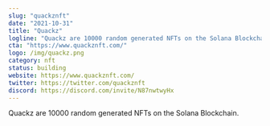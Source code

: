 ```yaml
---
slug: "quackznft"
date: "2021-10-31"
title: "Quackz"
logline: "Quackz are 10000 random generated NFTs on the Solana Blockchain."
cta: "https://www.quackznft.com/"
logo: /img/quackz.png
category: nft
status: building
website: https://www.quackznft.com/
twitter: https://twitter.com/quackznft
discord: https://discord.com/invite/N87nwtwyHx
---
```


Quackz are 10000 random generated NFTs on the Solana Blockchain.

